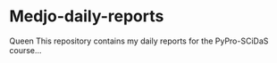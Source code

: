 # Medjo-daily-reports
Queen
This repository contains my daily reports for the PyPro-SCiDaS course...
